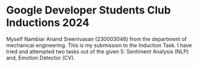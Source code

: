 # Google Developer Students Club Inductions 2024
Myself Nambiar Anand Sreenivasan (230003046) from the department of mechanical engineering.
This is my submission to the Induction Task. I have tried and attempted two tasks out of the given 5:
Sentiment Analysis (NLP) and,
Emotion Detector (CV).
